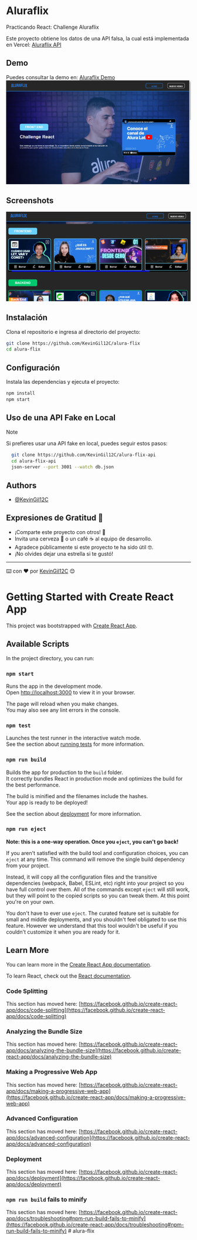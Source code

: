 # Aluraflix

Practicando React: Challenge Aluraflix

Este proyecto obtiene los datos de una API falsa, la cual está implementada en Vercel: [Aluraflix API](https://alura-flix-api-five.vercel.app/)

## Demo

Puedes consultar la demo en: [Aluraflix Demo](https://alura-flix-fawn.vercel.app/)
![alt text](image.png)

## Screenshots

![alt text](image-1.png)

## Instalación

Clona el repositorio e ingresa al directorio del proyecto:

```bash
git clone https://github.com/KevinGil12C/alura-flix
cd alura-flix

```
    
## Configuración
Instala las dependencias y ejecuta el proyecto:

```bash
npm install
npm start
```


## Uso de una API Fake en Local
> [!NOTE]  
> Si prefieres usar una API fake en local, puedes seguir estos pasos: 


```bash
  git clone https://github.com/KevinGil12C/alura-flix-api
  cd alura-flix-api
  json-server --port 3001 --watch db.json
```
## Authors

- [@KevinGil12C](https://www.github.com/KevinGil12C)

## Expresiones de Gratitud 🎁

* ¡Comparte este proyecto con otros! 📢
* Invita una cerveza 🍺 o un café ☕ al equipo de desarrollo.
* Agradece públicamente si este proyecto te ha sido útil 🤓.
* ¡No olvides dejar una estrella si te gustó!



---
⌨️ con ❤️ por [KevinGil12C](https://github.com/KevinGil12C) 😊
# Getting Started with Create React App

This project was bootstrapped with [Create React App](https://github.com/facebook/create-react-app).

## Available Scripts

In the project directory, you can run:

### `npm start`

Runs the app in the development mode.\
Open [http://localhost:3000](http://localhost:3000) to view it in your browser.

The page will reload when you make changes.\
You may also see any lint errors in the console.

### `npm test`

Launches the test runner in the interactive watch mode.\
See the section about [running tests](https://facebook.github.io/create-react-app/docs/running-tests) for more information.

### `npm run build`

Builds the app for production to the `build` folder.\
It correctly bundles React in production mode and optimizes the build for the best performance.

The build is minified and the filenames include the hashes.\
Your app is ready to be deployed!

See the section about [deployment](https://facebook.github.io/create-react-app/docs/deployment) for more information.

### `npm run eject`

**Note: this is a one-way operation. Once you `eject`, you can't go back!**

If you aren't satisfied with the build tool and configuration choices, you can `eject` at any time. This command will remove the single build dependency from your project.

Instead, it will copy all the configuration files and the transitive dependencies (webpack, Babel, ESLint, etc) right into your project so you have full control over them. All of the commands except `eject` will still work, but they will point to the copied scripts so you can tweak them. At this point you're on your own.

You don't have to ever use `eject`. The curated feature set is suitable for small and middle deployments, and you shouldn't feel obligated to use this feature. However we understand that this tool wouldn't be useful if you couldn't customize it when you are ready for it.

## Learn More

You can learn more in the [Create React App documentation](https://facebook.github.io/create-react-app/docs/getting-started).

To learn React, check out the [React documentation](https://reactjs.org/).

### Code Splitting

This section has moved here: [https://facebook.github.io/create-react-app/docs/code-splitting](https://facebook.github.io/create-react-app/docs/code-splitting)

### Analyzing the Bundle Size

This section has moved here: [https://facebook.github.io/create-react-app/docs/analyzing-the-bundle-size](https://facebook.github.io/create-react-app/docs/analyzing-the-bundle-size)

### Making a Progressive Web App

This section has moved here: [https://facebook.github.io/create-react-app/docs/making-a-progressive-web-app](https://facebook.github.io/create-react-app/docs/making-a-progressive-web-app)

### Advanced Configuration

This section has moved here: [https://facebook.github.io/create-react-app/docs/advanced-configuration](https://facebook.github.io/create-react-app/docs/advanced-configuration)

### Deployment

This section has moved here: [https://facebook.github.io/create-react-app/docs/deployment](https://facebook.github.io/create-react-app/docs/deployment)

### `npm run build` fails to minify

This section has moved here: [https://facebook.github.io/create-react-app/docs/troubleshooting#npm-run-build-fails-to-minify](https://facebook.github.io/create-react-app/docs/troubleshooting#npm-run-build-fails-to-minify)
#   a l u r a - f l i x 
 
 
